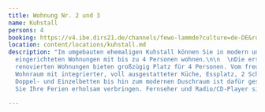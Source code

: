 ```yaml
---
title: Wohnung Nr. 2 und 3
name: Kuhstall
persons: 4
booking: https://v4.ibe.dirs21.de/channels/fewo-lammde?culture=de-DE&room_id=104925&los=3
location: content/locations/kuhstall.md
description: "Im umgebauten ehemaligen Kuhstall können Sie in modern und komfortabel
  eingerichteten Wohnungen mit bis zu 4 Personen wohnen.\n\n  \nDie erst kürzlich
  renovierten Wohnungen bieten großzügig Platz für 4 Personen. Vom freundlich eingerichteten
  Wohnraum mit integrierter, voll ausgestatteter Küche, Essplatz, 2 Schlafräumen mit
  Doppel- und Einzelbetten bis hin zum modernen Duschraum ist dafür gesorgt, dass
  Sie Ihre Ferien erholsam verbringen. Fernseher und Radio/CD-Player sind selbverständlich."

---
```

